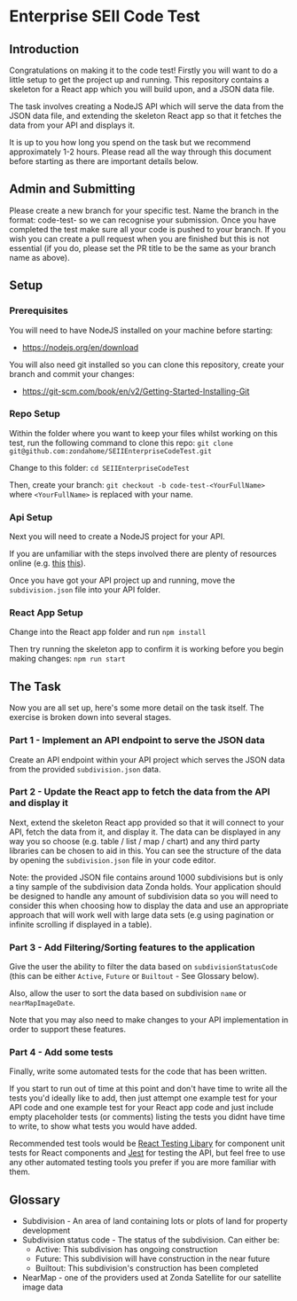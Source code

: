 # Enterprise SEII Code Test

## Introduction

Congratulations on making it to the code test! Firstly you will want to do a little setup to
get the project up and running. This repository contains a skeleton for a React app which you
will build upon, and a JSON data file.

The task involves creating a NodeJS API which will serve the data from the JSON data file,
and extending the skeleton React app so that it fetches the data from your API and displays it.

It is up to you how long you spend on the task but we recommend approximately 1-2 hours. Please read
all the way through this document before starting as there are important details below.

## Admin and Submitting
Please create a new branch for your specific test. Name the branch in the format:
code-test-<YourFullName> so we can recognise your submission. Once you have completed
the test make sure all your code is pushed to your branch. If you wish you can create 
a pull request when you are finished but this is not essential (if you do, please set
the PR title to be the same as your branch name as above).

## Setup

### Prerequisites

You will need to have NodeJS installed on your machine before starting:
- https://nodejs.org/en/download

You will also need git installed so you can clone this repository, create your branch
and commit your changes:
- https://git-scm.com/book/en/v2/Getting-Started-Installing-Git


### Repo Setup

Within the folder where you want to keep your files whilst working on this test, run
the following command to clone this repo:
`git clone git@github.com:zondahome/SEIIEnterpriseCodeTest.git`

Change to this folder: `cd SEIIEnterpriseCodeTest`

Then, create your branch:
`git checkout -b code-test-<YourFullName>` where `<YourFullName>` is replaced with your name.

### Api Setup

Next you will need to create a NodeJS project for your API.

If you are unfamiliar with the steps involved there are plenty of resources online (e.g. [this](https://medium.com/@onejohi/building-a-simple-rest-api-with-nodejs-and-express-da6273ed7ca9) [this](https://medium.com/@onejohi/building-a-simple-rest-api-with-nodejs-and-express-da6273ed7ca9)).

Once you have got your API project up and running, move the `subdivision.json` file into your API folder.

### React App Setup

Change into the React app folder and run `npm install`

Then try running the skeleton app to confirm it is working before you begin making changes: `npm run start`

## The Task

Now you are all set up, here's some more detail on the task itself. The exercise is broken down into several stages.

### Part 1 - Implement an API endpoint to serve the JSON data

Create an API endpoint within your API project which serves the JSON data from the provided `subdivision.json` data.

### Part 2 - Update the React app to fetch the data from the API and display it

Next, extend the skeleton React app provided so that it will connect to your API, fetch the data from it, and display it. The data can be displayed in any way you so choose (e.g. table / list / map / chart) and any third party libraries can be chosen to aid in this. You can see the structure of the data by opening the `subdivision.json` file in your code editor.

Note: the provided JSON file contains around 1000 subdivisions but is only a tiny sample of the subdivision data Zonda holds. Your application should be designed to handle any amount of subdivision data so you will need to consider this when choosing how to display the data and use an appropriate approach that will work well with large data sets (e.g using pagination or infinite scrolling if displayed in a table).

### Part 3 - Add Filtering/Sorting features to the application

Give the user the ability to filter the data based on `subdivisionStatusCode` (this can be either `Active`, `Future` 
 or `Builtout` - See Glossary below).
 
Also, allow the user to sort the data based on subdivision `name` or `nearMapImageDate`.

Note that you may also need to make changes to your API implementation in order to support these features.

### Part 4 - Add some tests

Finally, write some automated tests for the code that has been written.

If you start to run out of time at this point and don't have time to write all the tests you'd ideally like to add, then just attempt one example test for your API code and one example test for your React app code and just include empty placeholder tests (or comments) listing the tests you didnt have time to write, to show what tests you would have added.

Recommended test tools would be [React Testing Libary](https://testing-library.com/docs/react-testing-library/intro/) for component unit tests for React components and [Jest](https://jestjs.io/) for testing the API, but feel free to use any other automated testing tools you prefer if you are more familiar with them.

## Glossary

- Subdivision - An area of land containing lots or plots of land for property development
- Subdivision status code - The status of the subdivision. Can either be:
    - Active: This subdivision has ongoing construction
    - Future: This subdivision will have construction in the near future
    - Builtout: This subdivision's construction has been completed
- NearMap - one of the providers used at Zonda Satellite for our satellite image data
